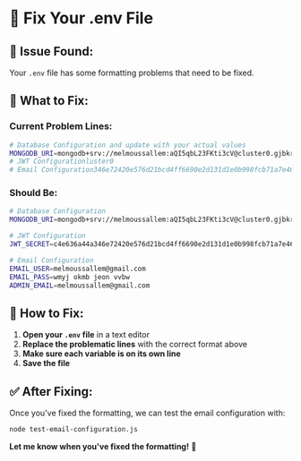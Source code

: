 # 🔧 Fix Your .env File

## 🚨 **Issue Found:**
Your `.env` file has some formatting problems that need to be fixed.

## 📝 **What to Fix:**

### **Current Problem Lines:**
```bash
# Database Configuration and update with your actual values
MONGODB_URI=mongodb+srv://melmoussallem:aQI5qbL23FKti3cV@cluster0.gjbkrwp.mongodb.net/?retryWrites=true&w
# JWT Configurationluster0
# Email Configuration346e72420e576d21bcd4ff6690e2d131d1e0b998fcb71a7e46ff8c
```

### **Should Be:**
```bash
# Database Configuration
MONGODB_URI=mongodb+srv://melmoussallem:aQI5qbL23FKti3cV@cluster0.gjbkrwp.mongodb.net/digital-wholesale-catalogue?retryWrites=true&w=majority

# JWT Configuration
JWT_SECRET=c4e636a44a346e72420e576d21bcd4ff6690e2d131d1e0b998fcb71a7e46ff8c

# Email Configuration
EMAIL_USER=melmoussallem@gmail.com
EMAIL_PASS=wmyj okmb jeon vvbw
ADMIN_EMAIL=melmoussallem@gmail.com
```

## 🔧 **How to Fix:**

1. **Open your `.env` file** in a text editor
2. **Replace the problematic lines** with the correct format above
3. **Make sure each variable is on its own line**
4. **Save the file**

## ✅ **After Fixing:**
Once you've fixed the formatting, we can test the email configuration with:
```bash
node test-email-configuration.js
```

**Let me know when you've fixed the formatting!** 🚀 
